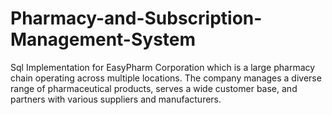 # Pharmacy-and-Subscription-Management-System
Sql Implementation for EasyPharm Corporation which is a large pharmacy chain operating across multiple locations. The company manages a diverse range of pharmaceutical products, serves a wide customer base, and partners with various suppliers and manufacturers.
